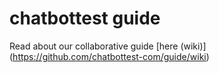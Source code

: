 # chatbottest guide

Read about our collaborative guide [here (wiki)] (https://github.com/chatbottest-com/guide/wiki)
